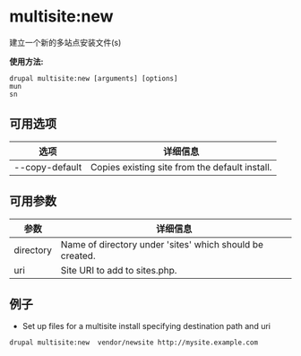 # multisite:new
建立一个新的多站点安装文件(s)

**使用方法:**
```
drupal multisite:new [arguments] [options]
mun
sn
```

## 可用选项
选项 | 详细信息
-------|-------------
--copy-default | Copies existing site from the default install.

## 可用参数
参数 | 详细信息
---------|-------------
directory | Name of directory under 'sites' which should be created.
uri | Site URI to add to sites.php.

## 例子
* Set up files for a multisite install specifying destination path and uri
```
drupal multisite:new  vendor/newsite http://mysite.example.com
```
